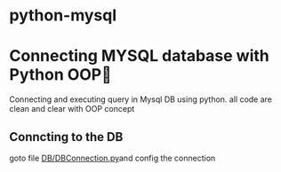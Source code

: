 # python-mysql
<h1>Connecting MYSQL database with Python  OOP🐍  </h1>
Connecting and executing query in Mysql DB using python. all code are clean and clear with OOP concept  
<h2>Conncting to the DB</h2>
goto file <a href="db/DB/DBConnection.py">DB/DBConnection.py</a>and config the connection

